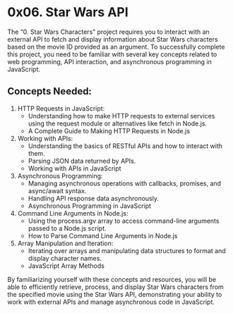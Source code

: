 # 0x06. Star Wars API
The “0. Star Wars Characters” project requires you to interact with an external API to fetch and display information about Star Wars characters based on the movie ID provided as an argument. To successfully complete this project, you need to be familiar with several key concepts related to web programming, API interaction, and asynchronous programming in JavaScript.

## Concepts Needed:
1. HTTP Requests in JavaScript:
    * Understanding how to make HTTP requests to external services using the request module or alternatives like fetch in Node.js.
    * A Complete Guide to Making HTTP Requests in Node.js
2. Working with APIs:
    * Understanding the basics of RESTful APIs and how to interact with them.
    * Parsing JSON data returned by APIs.
    * Working with APIs in JavaScript
3. Asynchronous Programming:
    * Managing asynchronous operations with callbacks, promises, and async/await syntax.
    * Handling API response data asynchronously.
    * Asynchronous Programming in JavaScript
4. Command Line Arguments in Node.js:
    * Using the process.argv array to access command-line arguments passed to a Node.js script.
    * How to Parse Command Line Arguments in Node.js
5. Array Manipulation and Iteration:
    * Iterating over arrays and manipulating data structures to format and display character names.
    * JavaScript Array Methods
    
By familiarizing yourself with these concepts and resources, you will be able to efficiently retrieve, process, and display Star Wars characters from the specified movie using the Star Wars API, demonstrating your ability to work with external APIs and manage asynchronous code in JavaScript.
